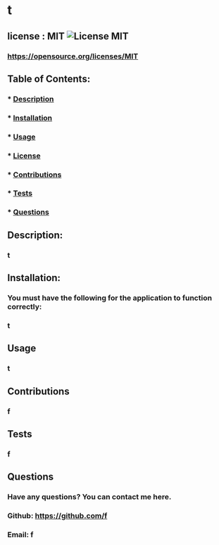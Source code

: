 
  # t

  ## license : MIT ![License MIT](https://img.shields.io/badge/License-MIT-yellow.svg)

  ### https://opensource.org/licenses/MIT

  ## Table of Contents:

  ### * [Description](#description)
  ### * [Installation](#installation)
  ### * [Usage](#usage)
  ### * [License](#license)
  ### * [Contributions](#contributions)
  ### * [Tests](#tests)
  ### * [Questions](#questions)

  ## Description: 
  ### t

  ## Installation:
  ### You must have the following for the application to function correctly: 
  ### t

  ## Usage
  ### t

  ## Contributions
  ### f

  ## Tests
  ### f

  ## Questions
  ### Have any questions? You can contact me here.
  ### Github: https://github.com/f
  ### Email: f

